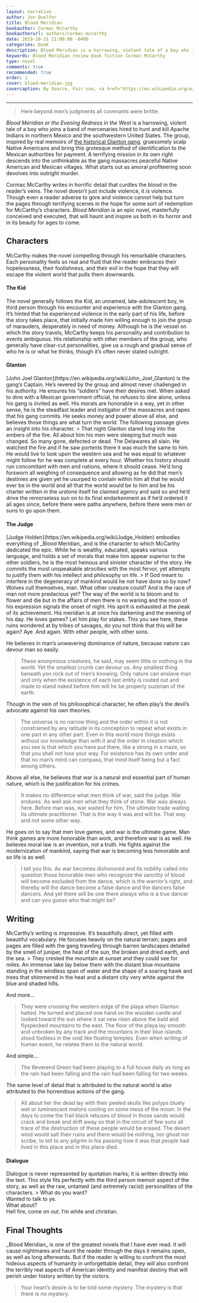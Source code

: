 ```yaml
---
layout: narrative
author: Jon Duelfer
title: Blood Meridian
bookauthor: Cormac McCarthy
bookauthorurl: authors/cormac-mccarthy
date: 2019-10-31 21:00:00 -0400
categories: book
description: Blood Meridian is a harrowing, violent tale of a boy who joins a band of mercenaries hired to hunt and kill Apache Indians in northern Mexico and the southwestern United States. It is an epic novel, masterfully conceived from historical memoirs, that will haunt and inspire us both in its horror and in its beauty for ages to come.
keywords: Blood Meridian review book fiction Cormac McCarthy
type: novel
comments: true
recommended: true
order: 1
cover: blood-meridian.jpg
covercaption: By Source, Fair use, <a href="https://en.wikipedia.org/w/index.php?curid=11780960">https://en.wikipedia.org/w/index.php?curid=11780960</a>
---
```

<hr/>

> Here beyond men’s judgments all covenants were brittle.

_Blood Meridian or the Evening Redness in the West_ is a harrowing, violent tale of a boy who joins a band of mercenaries hired to hunt and kill Apache Indians in northern Mexico and the southwestern United States. The group, inspired by real memoirs of [the historical Glanton gang](https://en.wikipedia.org/wiki/John_Joel_Glanton#Glanton_Gang), gruesomely scalp Native Americans and bring this grotesque method of identification to the Mexican authorities for payment. A terrifying mission in its own right descends into the unthinkable as the gang massacres peaceful Native American and Mexican villages. What starts out as amoral profiteering soon devolves into outright murder.

Cormac McCarthy writes in horrific detail that curdles the blood in the reader’s veins. The novel doesn’t just include violence, it _is_ violence. Though even a reader adverse to gore and violence cannot help but turn the pages through terrifying scenes in the hope for some sort of redemption for McCarthy’s characters. _Blood Meridian_ is an epic novel, masterfully conceived and executed, that will haunt and inspire us both in its horror and in its beauty for ages to come.

<h2><strong>Characters</strong></h2>
McCarthy makes the novel compelling through his remarkable characters. Each personality feels so real and fluid that the reader embraces their hopelessness, their foolishness, and their evil in the hope that they will escape the violent world that pulls them downwards.

<h4>The Kid</h4>
The novel generally follows the Kid, an unnamed, late-adolescent boy, in third person through his encounter and experience with the Glanton gang. It’s hinted that he experienced violence in the early part of his life, before the story takes place, that initially made him willing enough to join the group of marauders, desperately in need of money. Although he is the vessel on which the story travels, McCarthy keeps his personality and contribution to events ambiguous. His relationship with other members of the group, who generally have clear-cut personalities, give us a rough and gradual sense of who he is or what he thinks, though it’s often never stated outright.

<h4>Glanton</h4>
[John Joel Glanton](https://en.wikipedia.org/wiki/John_Joel_Glanton) is the gang’s Captain. He’s revered by the group and almost never challenged in his authority. He ensures his “soldiers” have their desires met. When asked to dine with a Mexican government official, he refuses to dine alone, unless his gang is invited as well. His morals are honorable in a way, yet in other sense, he is the steadfast leader and instigator of the massacres and rapes that his gang commits. He seeks money and power above all else, and believes those things are what turn the world. The following passage gives an insight into his character.
> That night Glanton stared long into the embers of the fire. All about him his men were sleeping but much was changed. So many gone, defected or dead. The Delawares all slain. He watched the fire and if he saw portents there it was much the same to him. He would live to look upon the western sea and he was equal to whatever might follow for he was complete at every hour. Whether his history should run concomitant with men and nations, where it should cease. He’d long forsworn all weighing of consequence and allowing as he did that men’s destinies are given yet he usurped to contain within him all that he would ever be in the world and all that the world would be to him and be his charter written in the urstone itself he claimed agency and said so and he’d drive the remorseless sun on to its final endarkenment as if he’d ordered it all ages since, before there were paths anywhere, before there were men or suns to go upon them.

<h4>The Judge</h4>
[Judge Holden](https://en.wikipedia.org/wiki/Judge_Holden) embodies everything of _Blood Meridian_ and is the character to which McCarthy dedicated the epic. While he is wealthy, educated, speaks various language, and holds a set of morals that make him appear superior to the other soldiers, he is the most heinous and sinister character of the story. He commits the most unspeakable atrocities with the most fervor, yet attempts to justify them with his intellect and philosophy on life.
> If God meant to interfere in the degeneracy of mankind would he not have done so by now? Wolves cull themselves, man. What other creature could? And is the race of man not more predacious yet? The way of the world is to bloom and to flower and die but in the affairs of men there is no waning and the noon of his expression signals the onset of night. His spirit is exhausted at the peak of its achievement. His meridian is at once his darkening and the evening of his day. He loves games? Let him play for stakes. This you see here, these ruins wondered at by tribes of savages, do you not think that this will be again? Aye. And again. With other people, with other sons.

He believes in man’s unwavering dominance of nature, because nature can devour man so easily.
> These anonymous creatures, he said, may seem little or nothing in the world. Yet the smallest crumb can devour us. Any smallest thing beneath yon rock out of men’s knowing. Only nature can enslave man and only when the existence of each last entity is routed out and made to stand naked before him will he be properly suzerian of the earth. 

Though in the vein of his philosophical character, he often play’s the devil’s advocate against his own theories.
> The universe is no narrow thing and the order within it is not constrained by any latitude in its conception to repeat what exists in one part in any other part. Even in this world more things exists without our knowledge than with it and the order in creation which you see is that which you have put there, like a strong in a maze, so that you shall not lose your way. For existence has its own order and that no man’s mind can compass, that mind itself being but a fact among others.

Above all else, he believes that war is a natural and essential part of human nature, which is the justification for his crimes.
> It makes no difference what men think of war, said the judge. War endures. As well ask men what they think of stone. War was always here. Before man was, war waited for him. The ultimate trade waiting its ultimate practitioner. That is the way it was and will be. That way and not some other way.

He goes on to say that men love games, and war is the ultimate game. Man think games are more honorable than work, and therefore war is as well. He believes moral law is an invention, not a truth. He fights against the modernization of mankind, saying that war is becoming less honorable and so life is as well.
> I tell you this. As war becomes dishonored and its nobility called into question those honorable men who recognize the sanctity of blood will become excluded from the dance, which is the warrior’s right, and thereby will the dance become a false dance and the dancers false dancers. And yet there will be one there always who is a true dancer and can you guess who that might be?

<h2><strong>Writing</strong></h2>
McCarthy’s writing is impressive. It’s beautifully direct, yet filled with beautiful vocabulary. He focuses heavily on the natural terrain; pages and pages are filled with the gang traveling through barren landscapes detailed by the smell of juniper, the heat of the sun, the broken and dried earth, and the sea.
> They crested the mountain at sunset and they could see for miles. An immense lake lay below them with the distant blue mountains standing in the windless span of water and the shape of a soaring hawk and trees that shimmered in the heat and a distant city very white against the blue and shaded hills.

And more...
>They were crossing the western edge of the playa when Glanton halted. He turned and placed one hand on the wooden cantle and looked toward the sun where it sat new risen above the bald and flyspecked mountains to the east. The floor of the playa lay smooth and unbroken by any track and the mountains in their blue islands stood footless in the void like floating temples.
Even when writing of human event, he relates them to the natural world.

And simple...
> The Reverend Green had been playing to a full house daily as long as the rain had been falling and the rain had been falling for two weeks.

The same level of detail that is attributed to the natural world is also attributed to the horrendous actions of the gang.
> All about her the dead lay with their peeled skulls like polyps bluely wet or luminescent melons cooling on some mesa of the moon. In the days to come the frail black rebuses of blood in those sands would crack and break and drift away so that in the circuit of few suns all trace of the destruction of these people would be erased. The desert wind would salt their ruins and there would be nothing, nor ghost nor scribe, to tell to any pilgrim in his passing how it was that people had lived in this place and in this place died.

<h4>Dialogue</h4>
Dialogue is never represented by quotation marks; it is written directly into the text. This style fits perfectly with the third person memoir aspect of the story, as well as the raw, untamed (and extremely racist) personalities of the characters.
> What do you want?<br/>
Wanted to talk to ye.<br/>
What about?<br/>
Hell fire, come on out. I’m white and christian.

<h2><strong>Final Thoughts</strong></h2>
_Blood Meridian_ is one of the greatest novels that I have ever read. It will cause nightmares and haunt the reader through the days it remains open, as well as long afterwards. But if the reader is willing to confront the most hideous aspects of humanity in unforgettable detail, they will also confront the terribly real aspects of American identity and manifest destiny that will perish under history written by the victors.

> Your heart’s desire is to be told some mystery. The mystery is that there is no mystery.